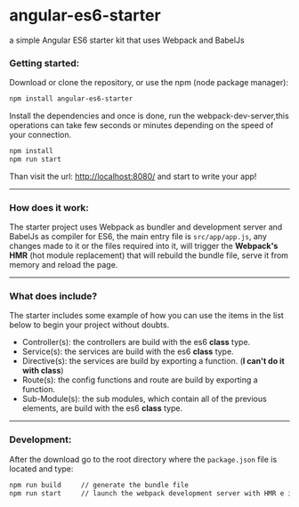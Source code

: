 # angular-es6-starter
a simple Angular ES6 starter kit that uses Webpack and BabelJs

### Getting started:
Download or clone the repository, or use the npm (node package manager):

```bash
npm install angular-es6-starter
```

Install the dependencies and once is done, run the webpack-dev-server,this operations can take few seconds or minutes depending on the speed of your connection.

```bash
npm install
npm run start
```

Than visit the url: [http://localhost:8080/](http://localhost:8080/) and start to write your app!

---

### How does it work:
The starter project uses Webpack as bundler and development server and BabelJs as compiler for ES6, the main entry file is `src/app/app.js`, any changes made to it or the files required into it, will trigger the __Webpack's HMR__ (hot module replacement) that will rebuild the bundle file, serve it from memory and reload the page.

---

### What does include?
The starter includes some example of how you can use the items in the list below to begin your project without doubts.
* Controller(s): the controllers are build with the es6 **class** type.
* Service(s): the services are build with the es6 **class** type.
* Directive(s): the services are build by exporting a function. (**I can't do it with class**)
* Route(s): the config functions and route are build by exporting a function.
* Sub-Module(s): the sub modules, which contain all of the previous elements, are build with the es6 **class** type.

---

### Development:
After the download go to the root directory where the `package.json` file is located and type:
```bash
npm run build     // generate the bundle file
npm run start     // launch the webpack development server with HMR e inline mode enabled
```
